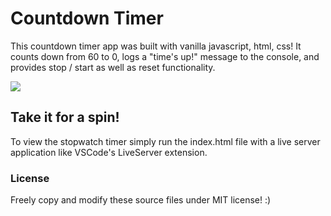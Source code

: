# Countdown Timer

This countdown timer app was built with vanilla javascript, html, css! It counts down from 60 to 0, logs a "time's up!" message to the console, and provides stop / start as well as reset functionality.

![](https://i.imgur.com/jmnjwLN.gif)

## Take it for a spin!

To view the stopwatch timer simply run the index.html file with a live server application like VSCode's LiveServer extension.

### License

Freely copy and modify these source files under MIT license! :)

